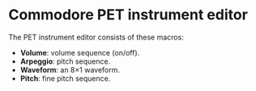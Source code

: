 # Commodore PET instrument editor

The PET instrument editor consists of these macros:

- **Volume**: volume sequence (on/off).
- **Arpeggio**: pitch sequence.
- **Waveform**: an 8×1 waveform.
- **Pitch**: fine pitch sequence.
